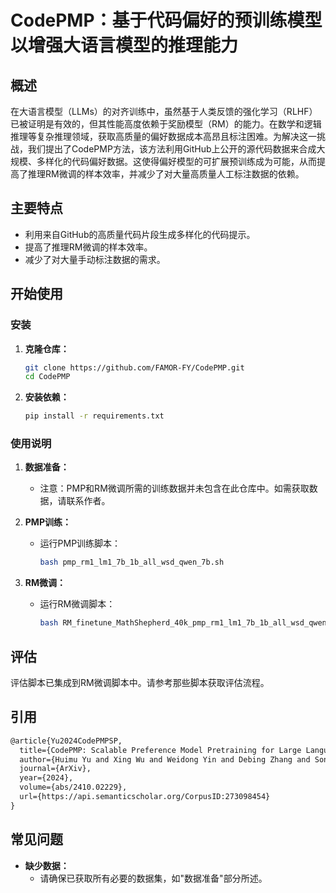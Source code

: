 
# CodePMP：基于代码偏好的预训练模型以增强大语言模型的推理能力

## 概述

在大语言模型（LLMs）的对齐训练中，虽然基于人类反馈的强化学习（RLHF）已被证明是有效的，但其性能高度依赖于奖励模型（RM）的能力。在数学和逻辑推理等复杂推理领域，获取高质量的偏好数据成本高昂且标注困难。为解决这一挑战，我们提出了CodePMP方法，该方法利用GitHub上公开的源代码数据来合成大规模、多样化的代码偏好数据。这使得偏好模型的可扩展预训练成为可能，从而提高了推理RM微调的样本效率，并减少了对大量高质量人工标注数据的依赖。

## 主要特点

- 利用来自GitHub的高质量代码片段生成多样化的代码提示。
- 提高了推理RM微调的样本效率。
- 减少了对大量手动标注数据的需求。

## 开始使用

### 安装

1. **克隆仓库：**
   ```bash
   git clone https://github.com/FAMOR-FY/CodePMP.git
   cd CodePMP
   ```

2. **安装依赖：**
   ```bash
   pip install -r requirements.txt
   ```

### 使用说明

1. **数据准备：**
   - 注意：PMP和RM微调所需的训练数据并未包含在此仓库中。如需获取数据，请联系作者。

2. **PMP训练：**
   - 运行PMP训练脚本：
     ```bash
     bash pmp_rm1_lm1_7b_1b_all_wsd_qwen_7b.sh
     ```

3. **RM微调：**
   - 运行RM微调脚本：
     ```bash
     bash RM_finetune_MathShepherd_40k_pmp_rm1_lm1_7b_1b_all_wsd_qwen7b.sh
     ```

## 评估

评估脚本已集成到RM微调脚本中。请参考那些脚本获取评估流程。

## 引用

```latex
@article{Yu2024CodePMPSP,
  title={CodePMP: Scalable Preference Model Pretraining for Large Language Model Reasoning},
  author={Huimu Yu and Xing Wu and Weidong Yin and Debing Zhang and Songlin Hu},
  journal={ArXiv},
  year={2024},
  volume={abs/2410.02229},
  url={https://api.semanticscholar.org/CorpusID:273098454}
}
```

## 常见问题

- **缺少数据：**
  - 请确保已获取所有必要的数据集，如"数据准备"部分所述。
